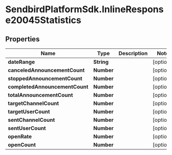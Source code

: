 # SendbirdPlatformSdk.InlineResponse20045Statistics

## Properties

Name | Type | Description | Notes
------------ | ------------- | ------------- | -------------
**dateRange** | **String** |  | [optional] 
**canceledAnnouncementCount** | **Number** |  | [optional] 
**stoppedAnnouncementCount** | **Number** |  | [optional] 
**completedAnnouncementCount** | **Number** |  | [optional] 
**totalAnnouncementCount** | **Number** |  | [optional] 
**targetChannelCount** | **Number** |  | [optional] 
**targetUserCount** | **Number** |  | [optional] 
**sentChannelCount** | **Number** |  | [optional] 
**sentUserCount** | **Number** |  | [optional] 
**openRate** | **Number** |  | [optional] 
**openCount** | **Number** |  | [optional] 


